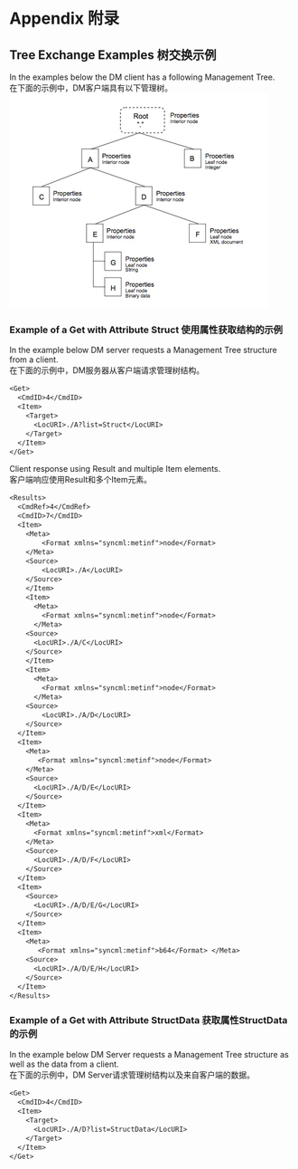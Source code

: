 # Appendix 附录

## Tree Exchange Examples 树交换示例
In the examples below the DM client has a following Management Tree.<br/>
在下面的示例中，DM客户端具有以下管理树。
![](t.app.1.jpeg)
### Example of a Get with Attribute Struct 使用属性获取结构的示例
In the example below DM server requests a Management Tree structure from a client.<br/>
在下面的示例中，DM服务器从客户端请求管理树结构。
```
<Get>
  <CmdID>4</CmdID>
  <Item>
    <Target> 
      <LocURI>./A?list=Struct</LocURI>
    </Target>
  </Item>
</Get>
```
Client response using Result and multiple Item elements.<br/>
客户端响应使用Result和多个Item元素。
```
<Results>
  <CmdRef>4</CmdRef>
  <CmdID>7</CmdID>
  <Item>
    <Meta>
        <Format xmlns="syncml:metinf">node</Format>
    </Meta>
    <Source>
        <LocURI>./A</LocURI>
    </Source>
    </Item>
    <Item>
      <Meta>
        <Format xmlns="syncml:metinf">node</Format>
      </Meta>
    <Source>
      <LocURI>./A/C</LocURI>
    </Source>
    </Item>
    <Item>
      <Meta>
        <Format xmlns="syncml:metinf">node</Format>
      </Meta>
    <Source>
        <LocURI>./A/D</LocURI>
    </Source>
  </Item>
  <Item>
    <Meta>
       <Format xmlns="syncml:metinf">node</Format>
    </Meta>
    <Source>
      <LocURI>./A/D/E</LocURI>
    </Source>
  </Item>
  <Item>
    <Meta>
      <Format xmlns="syncml:metinf">xml</Format>
    </Meta>
    <Source>
      <LocURI>./A/D/F</LocURI>
    </Source>
  </Item>
  <Item>
    <Source>
      <LocURI>./A/D/E/G</LocURI>
    </Source>
  </Item>
  <Item>
    <Meta>
       <Format xmlns="syncml:metinf">b64</Format> </Meta>
    <Source>
      <LocURI>./A/D/E/H</LocURI>
    </Source>
  </Item>
</Results>
```
### Example of a Get with Attribute StructData 获取属性StructData的示例
In the example below DM Server requests a Management Tree structure as well as the data from a client.<br/>
在下面的示例中，DM Server请求管理树结构以及来自客户端的数据。
```
<Get>
  <CmdID>4</CmdID>
  <Item>
    <Target> 
      <LocURI>./A/D?list=StructData</LocURI>
    </Target>
  </Item>
</Get>
```
